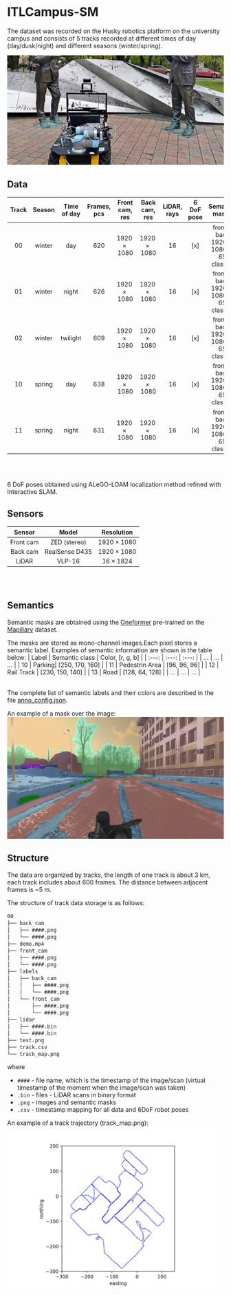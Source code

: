 # ITLCampus-SM

The dataset was recorded on the Husky robotics platform on the university campus and consists of 5 tracks recorded at different times of day (day/dusk/night) and different seasons (winter/spring).

![](img/dataset-cover.jpg)

## Data

| Track | Season | Time of day | Frames, pcs | Front cam, res | Back cam, res | LiDAR, rays | 6 DoF pose | Semantic masks |
|  :---: | :---: | :---: | :---: | :---: | :---: | :---: | :---: | :---: |
| 00 | winter | day | $620$ | $1920\times 1080$ | $1920\times 1080$ | 16 | [x] | front + back <br/> $1920\times 1080 \times 65$ classes  |
| 01 | winter| night | $626$ | $1920\times 1080$ | $1920\times 1080$ | 16 | [x] | front + back <br/> $1920\times 1080 \times 65$ classes  |
| 02 | winter | twilight | $609$ | $1920\times 1080$ | $1920\times 1080$ | 16 | [x] | front + back <br/> $1920\times 1080 \times 65$ classes  |
| 10 | spring | day | $638$ | $1920\times 1080$ | $1920\times 1080$ | 16 | [x] | front + back <br/> $1920\times 1080 \times 65$ classes  |
| 11 | spring | night | $631$ | $1920\times 1080$ | $1920\times 1080$ | 16 | [x] |  front + back <br/> $1920\times 1080 \times 65$ classes  |
<br/><br/>

6 DoF poses obtained using ALeGO-LOAM localization method refined with Interactive SLAM.

## Sensors

| Sensor | Model | Resolution | 
|  :---: | :---: | :---: | 
| Front cam | ZED (stereo) | $1920\times 1080$ |
| Back cam | RealSense D435 | $1920\times 1080$ |
| LiDAR | VLP-16 | $16\times 1824$ |
<br/><br/>

## Semantics

Semantic masks are obtained using the [Oneformer](https://github.com/SHI-Labs/OneFormer)  pre-trained on the [Mapillary](https://paperswithcode.com/dataset/mapillary-vistas-dataset) dataset.

The masks are stored as mono-channel images.Each pixel stores a semantic label. Examples of semantic information are shown in the table below:
| Label | Semantic class | Color, [r, g, b] |
|  :---: | :---: | :---: |
| ... | ... | ... | 
| 10 | Parking| [250, 170, 160] |
| 11 | Pedestrin Area | [96, 96, 96] |
| 12 | Rail Track | [230, 150, 140] | 
| 13 | Road | [128, 64, 128] |
| ... | ... | ... | 
<br/><br/>

The complete list of semantic labels and their colors are described in the file [anno_config.json](cfg/anno_config.json).

An example of a mask over the image:
![](img/segmentation_mask_over_image_demo.png)

## Structure

The data are organized by tracks, the length of one track is about 3 km, each track includes about 600 frames. The distance between adjacent frames is ~5 m.

The structure of track data storage is as follows:
```text
00
├── back_cam
│   ├── ####.png
│   └── ####.png
├── demo.mp4
├── front_cam
│   ├── ####.png
│   └── ####.png
├── labels
│   ├── back_cam
│   │   ├── ####.png
│   │   └── ####.png
│   └── front_cam
│       ├── ####.png
│       └── ####.png
├── lidar
│   ├── ####.bin
│   └── ####.bin
├── test.png
├── track.csv
└── track_map.png
```

where

- `####` - file name, which is the timestamp of the image/scan (virtual timestamp of the moment when the image/scan was taken)
- `.bin` - files - LiDAR scans in binary format
- `.png` - images and semantic masks
- `.csv` - timestamp mapping for all data and 6DoF robot poses


An example of a track trajectory  (track_map.png):
![](img/00_track_map.png)
